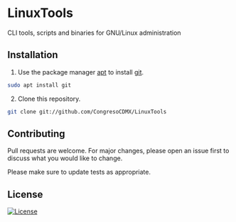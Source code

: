# LinuxTools
CLI tools, scripts and binaries for GNU/Linux administration

## Installation

1. Use the package manager [apt](https://salsa.debian.org/apt-team/apt) to install [git](https://git-scm.com/).

```bash
sudo apt install git
```
2. Clone this repository.
```bash
git clone git://github.com/CongresoCDMX/LinuxTools
```

## Contributing
Pull requests are welcome. For major changes, please open an issue first to discuss what you would like to change.

Please make sure to update tests as appropriate.

## License
[![License](https://img.shields.io/github/license/CongresoCDMX/LinuxTools)](https://www.gnu.org/licenses/gpl-3.0.en.html)
